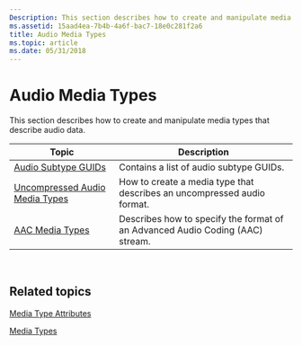 ```yaml
---
Description: This section describes how to create and manipulate media types that describe audio data.
ms.assetid: 15aad4ea-7b4b-4a6f-bac7-18e0c281f2a6
title: Audio Media Types
ms.topic: article
ms.date: 05/31/2018
---
```


# Audio Media Types

This section describes how to create and manipulate media types that describe audio data.



| Topic                                                                | Description                                                                   |
|----------------------------------------------------------------------|-------------------------------------------------------------------------------|
| [Audio Subtype GUIDs](audio-subtype-guids.md)                       | Contains a list of audio subtype GUIDs.                                       |
| [Uncompressed Audio Media Types](uncompressed-audio-media-types.md) | How to create a media type that describes an uncompressed audio format.       |
| [AAC Media Types](aac-media-types.md)                               | Describes how to specify the format of an Advanced Audio Coding (AAC) stream. |



 

## Related topics

<dl> <dt>

[Media Type Attributes](media-type-attributes.md)
</dt> <dt>

[Media Types](media-types.md)
</dt> </dl>

 

 



